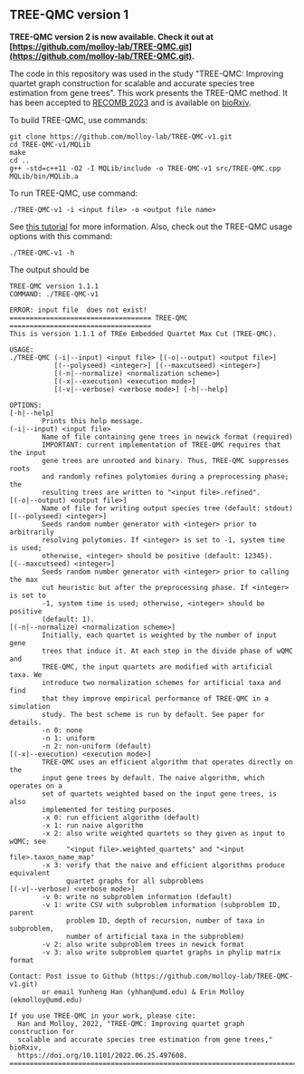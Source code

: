 TREE-QMC version 1
------------------
**TREE-QMC version 2 is now available. Check it out at [https://github.com/molloy-lab/TREE-QMC.git](https://github.com/molloy-lab/TREE-QMC.git).**

The code in this repository was used in the study "TREE-QMC: Improving quartet graph construction for scalable and accurate species tree estimation from gene trees". This work presents the TREE-QMC method. It has been accepted to [RECOMB 2023](http://recomb2023.bilkent.edu.tr/program.html) and is available on [bioRxiv](https://doi.org/10.1101/2022.06.25.497608).

To build TREE-QMC, use commands:
```
git clone https://github.com/molloy-lab/TREE-QMC-v1.git
cd TREE-QMC-v1/MQLib
make
cd ..
g++ -std=c++11 -O2 -I MQLib/include -o TREE-QMC-v1 src/TREE-QMC.cpp MQLib/bin/MQLib.a
```

To run TREE-QMC, use command:
```
./TREE-QMC-v1 -i <input file> -o <output file name>
```
See [this tutorial](example/tutorial.md) for more information. Also, check out the TREE-QMC usage options with this command:
```
./TREE-QMC-v1 -h
```

The output should be
```
TREE-QMC version 1.1.1
COMMAND: ./TREE-QMC-v1 

ERROR: input file  does not exist!
=================================== TREE-QMC ===================================
This is version 1.1.1 of TREe Embedded Quartet Max Cut (TREE-QMC).

USAGE:
./TREE-QMC (-i|--input) <input file> [(-o|--output) <output file>]
           [(--polyseed) <integer>] [(--maxcutseed) <integer>]
           [(-n|--normalize) <normalization scheme>]
           [(-x|--execution) <execution mode>]
           [(-v|--verbose) <verbose mode>] [-h|--help]

OPTIONS:
[-h|--help]
        Prints this help message.
(-i|--input) <input file>
        Name of file containing gene trees in newick format (required)
        IMPORTANT: current implementation of TREE-QMC requires that the input
        gene trees are unrooted and binary. Thus, TREE-QMC suppresses roots
        and randomly refines polytomies during a preprocessing phase; the
        resulting trees are written to "<input file>.refined".
[(-o|--output) <output file>]
        Name of file for writing output species tree (default: stdout)
[(--polyseed) <integer>]
        Seeds random number generator with <integer> prior to arbitrarily
        resolving polytomies. If <integer> is set to -1, system time is used;
        otherwise, <integer> should be positive (default: 12345).
[(--maxcutseed) <integer>]
        Seeds random number generator with <integer> prior to calling the max
        cut heuristic but after the preprocessing phase. If <integer> is set to
        -1, system time is used; otherwise, <integer> should be positive
        (default: 1).
[(-n|--normalize) <normalization scheme>]
        Initially, each quartet is weighted by the number of input gene
        trees that induce it. At each step in the divide phase of wQMC and
        TREE-QMC, the input quartets are modified with artificial taxa. We
        introduce two normalization schemes for artificial taxa and find
        that they improve empirical performance of TREE-QMC in a simulation
        study. The best scheme is run by default. See paper for details.
        -n 0: none
        -n 1: uniform
        -n 2: non-uniform (default)
[(-x|--execution) <execution mode>]
        TREE-QMC uses an efficient algorithm that operates directly on the
        input gene trees by default. The naive algorithm, which operates on a
        set of quartets weighted based on the input gene trees, is also
        implemented for testing purposes.
        -x 0: run efficient algorithm (default)
        -x 1: run naive algorithm
        -x 2: also write weighted quartets so they given as input to wQMC; see
              "<input file>.weighted_quartets" and "<input file>.taxon_name_map"
        -x 3: verify that the naive and efficient algorithms produce equivalent
              quartet graphs for all subproblems
[(-v|--verbose) <verbose mode>]
        -v 0: write no subproblem information (default)
        -v 1: write CSV with subproblem information (subproblem ID, parent
              problem ID, depth of recursion, number of taxa in subproblem,
              number of artificial taxa in the subproblem)
        -v 2: also write subproblem trees in newick format
        -v 3: also write subproblem quartet graphs in phylip matrix format

Contact: Post issue to Github (https://github.com/molloy-lab/TREE-QMC-v1.git)
        or email Yunheng Han (yhhan@umd.edu) & Erin Molloy (ekmolloy@umd.edu)

If you use TREE-QMC in your work, please cite:
  Han and Molloy, 2022, "TREE-QMC: Improving quartet graph construction for
  scalable and accurate species tree estimation from gene trees," bioRxiv,
  https://doi.org/10.1101/2022.06.25.497608.
================================================================================
```
